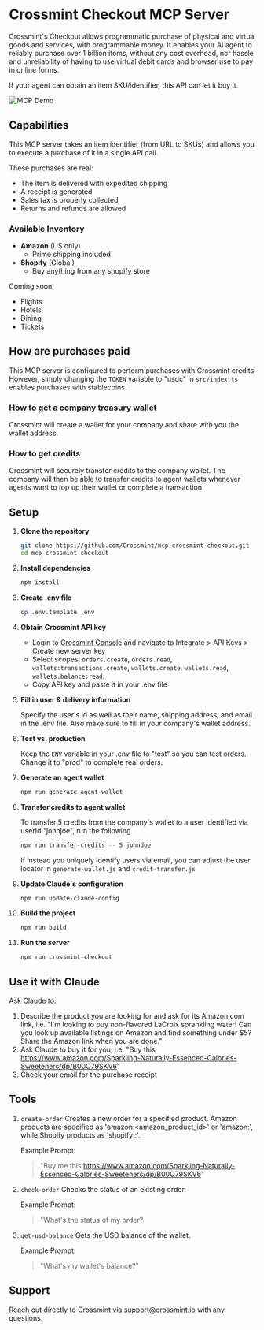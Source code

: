# Crossmint Checkout MCP Server

Crossmint's Checkout allows programmatic purchase of physical and virtual goods and services, 
with programmable money. It enables your AI agent to reliably purchase over 1 billion items, 
without any cost overhead, nor hassle and unreliability of having to use virtual debit cards and browser
use to pay in online forms. 

If your agent can obtain an item SKU/identifier, this API can let it buy it. 

![MCP Demo](assets/mcp-demo-gif.gif)

## Capabilities

This MCP server takes an item identifier (from URL to SKUs) and allows you to execute a purchase of it
in a single API call. 

These purchases are real: 
- The item is delivered with expedited shipping
- A receipt is generated
- Sales tax is properly collected
- Returns and refunds are allowed

### Available Inventory
- **Amazon** (US only)
   - Prime shipping included
- **Shopify** (Global) 
   - Buy anything from any shopify store

Coming soon:
- Flights
- Hotels
- Dining
- Tickets

## How are purchases paid

This MCP server is configured to perform purchases with Crossmint credits. However, simply changing the `TOKEN` variable to "usdc" in `src/index.ts` enables purchases with stablecoins.

### How to get a company treasury wallet

Crossmint will create a wallet for your company and share with you the wallet address. 

### How to get credits

Crossmint will securely transfer credits to the company wallet. The company will then be able to transfer credits to agent wallets whenever agents want to top up their wallet or complete a transaction.

## Setup

1. **Clone the repository**
   ```bash
   git clone https://github.com/Crossmint/mcp-crossmint-checkout.git
   cd mcp-crossmint-checkout
   ```

2. **Install dependencies**
   ```bash
   npm install
   ```

3. **Create .env file** 

   ```bash
   cp .env.template .env
   ```

4. **Obtain Crossmint API key**

   - Login to [Crossmint Console](https://www.crossmint.com/signin?callbackUrl=/console) and navigate to Integrate > API Keys > Create new server key 
   - Select scopes: `orders.create`, `orders.read`, `wallets:transactions.create`, `wallets.create`, `wallets.read`, `wallets.balance:read`. 
   - Copy API key and paste it in your .env file

5. **Fill in user & delivery information**

   Specify the user's id as well as their name, shipping address, and email in the .env file. Also make sure to fill in your company's wallet address.

6. **Test vs. production**

   Keep the `ENV` variable in your .env file to "test" so you can test orders. Change it to "prod" to complete real orders. 

7. **Generate an agent wallet**
   ```bash
   npm run generate-agent-wallet
   ```

8. **Transfer credits to agent wallet**
   
   To transfer 5 credits from the company's wallet to a user identified via userId "johnjoe", run the following
   ```bash
   npm run transfer-credits -- 5 johndoe
   ```
   If instead you uniquely identify users via email, you can adjust the user locator in `generate-wallet.js` and `credit-transfer.js` 

9. **Update Claude's configuration**
   ```bash
   npm run update-claude-config
   ```

10. **Build the project**

    ```bash
    npm run build
    ```

11. **Run the server**

    ```bash
    npm run crossmint-checkout
    ```

## Use it with Claude

Ask Claude to:
1. Describe the product you are looking for and ask for its Amazon.com link, i.e. "I'm looking to buy non-flavored LaCroix sprankling water! Can you look up available listings on Amazon and find something under $5? Share the Amazon link when you are done."
2. Ask Claude to buy it for you, i.e. "Buy this https://www.amazon.com/Sparkling-Naturally-Essenced-Calories-Sweeteners/dp/B00O79SKV6"
3. Check your email for the purchase receipt

## Tools

1. `create-order`
   Creates a new order for a specified product. Amazon products are specified as 'amazon:<amazon_product_id>' or 'amazon:<asin>', while Shopify products as 'shopify:<product-url>:<variant-id>'.

   Example Prompt:
   > "Buy me this https://www.amazon.com/Sparkling-Naturally-Essenced-Calories-Sweeteners/dp/B00O79SKV6"

2. `check-order`
   Checks the status of an existing order. 

   Example Prompt:
   > "What's the status of my order? 

3. `get-usd-balance`
   Gets the USD balance of the wallet.

   Example Prompt:
   > "What's my wallet's balance?"

## Support

Reach out directly to Crossmint via support@crossmint.io with any questions.
